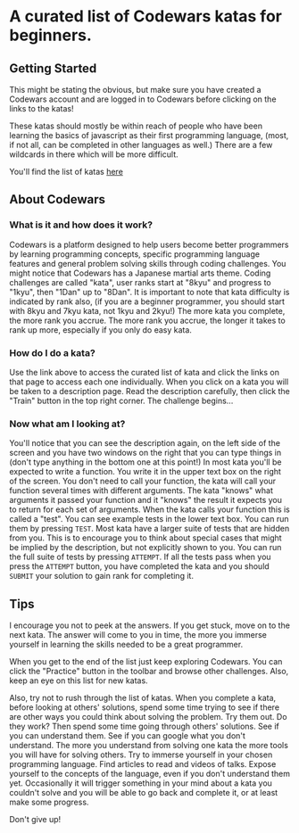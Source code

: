 # A curated list of Codewars katas for beginners.

## Getting Started
This might be stating the obvious, but make sure you have created a Codewars account and are logged in to Codewars before clicking on the links to the katas!

These katas should mostly be within reach of people who have been learning the basics of javascript as their first programming language, (most, if not all, can be completed in other languages as well.) There are a few wildcards in there which will be more difficult.

You'll find the list of katas [here](KataIndex.md)

## About Codewars
### What is it and how does it work?
Codewars is a platform designed to help users become better programmers by learning programming concepts, specific programming language features and general problem solving skills through coding challenges.
You might notice that Codewars has a Japanese martial arts theme. Coding challenges are called "kata", user ranks start at "8kyu" and progress to "1kyu", then "1Dan" up to "8Dan". It is important to note that kata difficulty is indicated by rank also, (if you are a beginner programmer, you should start with 8kyu and 7kyu kata, not 1kyu and 2kyu!) The more kata you complete, the more rank you accrue. The more rank you accrue, the longer it takes to rank up more, especially if you only do easy kata.
### How do I do a kata?
Use the link above to access the curated list of kata and click the links on that page to access each one individually. When you click on a kata you will be taken to a description page. Read the description carefully, then click the "Train" button in the top right corner. The challenge begins...
### Now what am I looking at?
You'll notice that you can see the description again, on the left side of the screen and you have two windows on the right that you can type things in (don't type anything in the bottom one at this point!)
In most kata you'll be expected to write a function. You write it in the upper text box on the right of the screen. You don't need to call your function, the kata will call your function several times with different arguments. The kata "knows" what arguments it passed your function and it "knows" the result it expects you to return for each set of arguments. When the kata calls your function this is called a "test". You can see example tests in the lower text box. You can run them by pressing `TEST`. Most kata have a larger suite of tests that are hidden from you. This is to encourage you to think about special cases that might be implied by the description, but not explicitly shown to you. You can run the full suite of tests by pressing `ATTEMPT`. If all the tests pass when you press the `ATTEMPT` button, you have completed the kata and you should `SUBMIT` your solution to gain rank for completing it.

## Tips
I encourage you not to peek at the answers. If you get stuck, move on to the next kata. The answer will come to you in time, the more you immerse yourself in learning the skills needed to be a great programmer.

When you get to the end of the list just keep exploring Codewars. You can click the "Practice" button in the toolbar and browse other challenges. Also, keep an eye on this list for new katas.

Also, try not to rush through the list of katas. When you complete a kata, before looking at others' solutions, spend some time trying to see if there are other ways you could think about solving the problem. Try them out. Do they work? Then spend some time going through others' solutions. See if you can understand them. See if you can google what you don't understand. The more you understand from solving one kata the more tools you will have for solving others. Try to immerse yourself in your chosen programming language. Find articles to read and videos of talks. Expose yourself to the concepts of the language, even if you don't understand them yet. Occasionally it will trigger something in your mind about a kata you couldn't solve and you will be able to go back and complete it, or at least make some progress.

Don't give up!